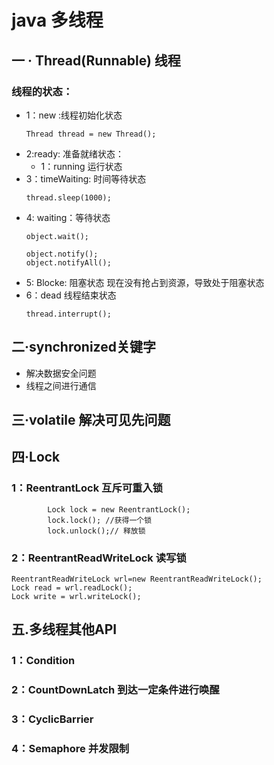 # java 多线程
## 一 · Thread(Runnable) 线程 
### 线程的状态：
* 1：new :线程初始化状态
    ```
  Thread thread = new Thread();
    ```
* 2:ready: 准备就绪状态：
    * 1：running 运行状态
* 3：timeWaiting: 时间等待状态
    ```
    thread.sleep(1000);
    ```
* 4: waiting：等待状态
    ```
    object.wait();
  
    object.notify();
    object.notifyAll();
    ```
* 5: Blocke: 阻塞状态
    现在没有抢占到资源，导致处于阻塞状态
* 6：dead 线程结束状态
    ```
    thread.interrupt();
    ``` 

## 二·synchronized关键字    
* 解决数据安全问题
* 线程之间进行通信
## 三·volatile 解决可见先问题  

## 四·Lock
### 1：ReentrantLock 互斥可重入锁
```
        Lock lock = new ReentrantLock();
        lock.lock(); //获得一个锁
        lock.unlock();// 释放锁
```
### 2：ReentrantReadWriteLock 读写锁
```
ReentrantReadWriteLock wrl=new ReentrantReadWriteLock();
Lock read = wrl.readLock();
Lock write = wrl.writeLock();
```
## 五.多线程其他API
### 1：Condition
    
### 2：CountDownLatch 到达一定条件进行唤醒

### 3：CyclicBarrier

### 4：Semaphore 并发限制
    